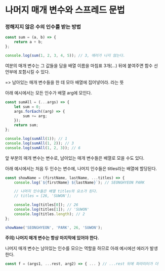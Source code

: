 # 나머지 매개 변수와 스프레드 문법

### 정해지지 않은 수의 인수를 받는 방법

```js
const sum = (a, b) => {
	return a + b;
};

console.log(sum(1, 2, 3, 4, 5)); // 3, 에러가 나지 않는다.
```

여분의 매개 변수는 그 값들을 담을 배열 이름을 마침표 3개(...) 뒤에 붙여주면 함수 선언부에 포함시킬 수 있다.

=> 남아있는 매개 변수들을 한 데 모아 배열에 집어넣어라. 라는 뜻

아래 예시에서는 모든 인수가 배열 arg에 모인다.

```js
const sumAll = (...args) => {
	let sum = 0;
	args.forEach((arg) => {
		sum += arg;
	});
	return sum;
};

console.log(sumAll(1)); // 1
console.log(sumAll(1, 2)); // 3
console.log(sumAll(1, 2, 3)); // 6
```

앞 부분의 매개 변수는 변수로, 남아있는 매개 변수들은 배열로 모을 수도 있다.

아래 예시에서는 처음 두 인수는 변수에, 나머지 인수들은 titles라는 배열에 할당된다.

```js
const showName = (firstName, lastName, ...titles) => {
	console.log(`${firstName} ${lastName}`); // SEONGHYEON PARK

	// 나머지 인수들은 배열 titles의 요소가 된다.
	// titles = [26, 'SUWON'];

	console.log(titles[0]); // 26
	console.log(titles[1]); // 'SUWON'
	console.log(titles.length); // 2
};

showName('SEONGHYEON', 'PARK', 26, 'SUWON');
```

**주의) 나머지 매개 변수는 항상 마지막에 있어야 한다.**

나머지 매개 변수는 남아있는 인수를 모으는 역할을 하므로 아래 예시에선 에러가 발생한다.

```js
const f = (args1, ...rest, arg2) => { ... } // ...rest 뒤에 파라미터가 더 있으면 안됨!
```

